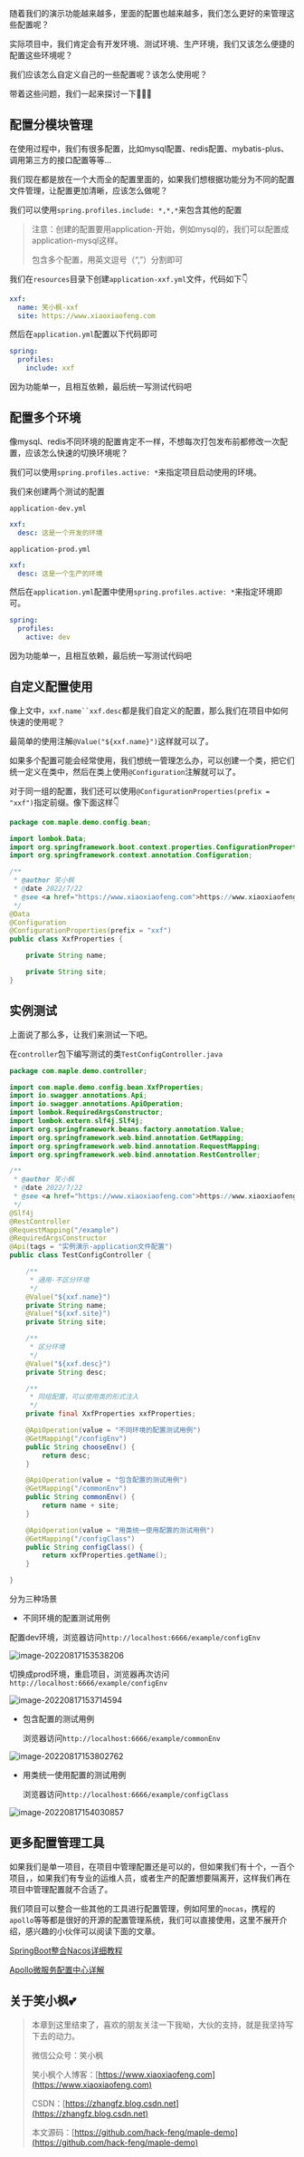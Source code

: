 随着我们的演示功能越来越多，里面的配置也越来越多，我们怎么更好的来管理这些配置呢？

实际项目中，我们肯定会有开发环境、测试环境、生产环境，我们又该怎么便捷的配置这些环境呢？

我们应该怎么自定义自己的一些配置呢？该怎么使用呢？

带着这些问题，我们一起来探讨一下🧐🧐🧐

## 配置分模块管理

在使用过程中，我们有很多配置，比如mysql配置、redis配置、mybatis-plus、调用第三方的接口配置等等...

我们现在都是放在一个大而全的配置里面的，如果我们想根据功能分为不同的配置文件管理，让配置更加清晰，应该怎么做呢？

我们可以使用`spring.profiles.include: *,*,*`来包含其他的配置

> 注意：创建的配置要用application-开始，例如mysql的，我们可以配置成application-mysql这样。
>
> 包含多个配置，用英文逗号（“,”）分割即可

我们在`resources`目录下创建`application-xxf.yml`文件，代码如下👇

~~~yml
xxf:
  name: 笑小枫-xxf
  site: https://www.xiaoxiaofeng.com
~~~

然后在`application.yml`配置以下代码即可

~~~yml
spring:
  profiles:
    include: xxf
~~~

因为功能单一，且相互依赖，最后统一写测试代码吧

## 配置多个环境

像mysql、redis不同环境的配置肯定不一样，不想每次打包发布前都修改一次配置，应该怎么快速的切换环境呢？

我们可以使用`spring.profiles.active: *`来指定项目启动使用的环境。

我们来创建两个测试的配置

`application-dev.yml`

~~~yml
xxf:
  desc: 这是一个开发的环境
~~~

`application-prod.yml`

~~~yml
xxf:
  desc: 这是一个生产的环境
~~~

然后在`application.yml`配置中使用`spring.profiles.active: *`来指定环境即可。

~~~yml
spring:
  profiles:
    active: dev
~~~

因为功能单一，且相互依赖，最后统一写测试代码吧

## 自定义配置使用

像上文中，`xxf.name``xxf.desc`都是我们自定义的配置，那么我们在项目中如何快速的使用呢？

最简单的使用注解`@Value("${xxf.name}")`这样就可以了。

如果多个配置可能会经常使用，我们想统一管理怎么办，可以创建一个类，把它们统一定义在类中，然后在类上使用`@Configuration`注解就可以了。

对于同一组的配置，我们还可以使用`@ConfigurationProperties(prefix = "xxf")`指定前缀。像下面这样👇

~~~java
package com.maple.demo.config.bean;

import lombok.Data;
import org.springframework.boot.context.properties.ConfigurationProperties;
import org.springframework.context.annotation.Configuration;

/**
 * @author 笑小枫
 * @date 2022/7/22
 * @see <a href="https://www.xiaoxiaofeng.com">https://www.xiaoxiaofeng.com</a>
 */
@Data
@Configuration
@ConfigurationProperties(prefix = "xxf")
public class XxfProperties {

    private String name;

    private String site;
}

~~~

## 实例测试

上面说了那么多，让我们来测试一下吧。

在`controller`包下编写测试的类`TestConfigController.java`

~~~java
package com.maple.demo.controller;

import com.maple.demo.config.bean.XxfProperties;
import io.swagger.annotations.Api;
import io.swagger.annotations.ApiOperation;
import lombok.RequiredArgsConstructor;
import lombok.extern.slf4j.Slf4j;
import org.springframework.beans.factory.annotation.Value;
import org.springframework.web.bind.annotation.GetMapping;
import org.springframework.web.bind.annotation.RequestMapping;
import org.springframework.web.bind.annotation.RestController;

/**
 * @author 笑小枫
 * @date 2022/7/22
 * @see <a href="https://www.xiaoxiaofeng.com">https://www.xiaoxiaofeng.com</a>
 */
@Slf4j
@RestController
@RequestMapping("/example")
@RequiredArgsConstructor
@Api(tags = "实例演示-application文件配置")
public class TestConfigController {

    /**
     * 通用-不区分环境
     */
    @Value("${xxf.name}")
    private String name;
    @Value("${xxf.site}")
    private String site;

    /**
     * 区分环境
     */
    @Value("${xxf.desc}")
    private String desc;

    /**
     * 同组配置，可以使用类的形式注入
     */
    private final XxfProperties xxfProperties;

    @ApiOperation(value = "不同环境的配置测试用例")
    @GetMapping("/configEnv")
    public String chooseEnv() {
        return desc;
    }

    @ApiOperation(value = "包含配置的测试用例")
    @GetMapping("/commonEnv")
    public String commonEnv() {
        return name + site;
    }

    @ApiOperation(value = "用类统一使用配置的测试用例")
    @GetMapping("/configClass")
    public String configClass() {
        return xxfProperties.getName();
    }

}

~~~

分为三种场景

* 不同环境的配置测试用例

​	配置dev环境，浏览器访问`http://localhost:6666/example/configEnv`

![image-20220817153538206](https://image.xiaoxiaofeng.site/article/img/2022/08/17/xxf-20220817153547.png)

​	切换成prod环境，重启项目，浏览器再次访问`http://localhost:6666/example/configEnv`

![image-20220817153714594](https://image.xiaoxiaofeng.site/article/img/2022/08/17/xxf-20220817153716.png)

* 包含配置的测试用例

  浏览器访问`http://localhost:6666/example/commonEnv`

![image-20220817153802762](https://image.xiaoxiaofeng.site/article/img/2022/08/17/xxf-20220817153804.png)

* 用类统一使用配置的测试用例

  浏览器访问`http://localhost:6666/example/configClass`

![image-20220817154030857](https://image.xiaoxiaofeng.site/article/img/2022/08/17/xxf-20220817154032.png)

## 更多配置管理工具

如果我们是单一项目，在项目中管理配置还是可以的，但如果我们有十个，一百个项目，，如果我们有专业的运维人员，或者生产的配置想要隔离开，这样我们再在项目中管理配置就不合适了。

我们项目可以整合一些其他的工具进行配置管理，例如阿里的`nocas`，携程的`apollo`等等都是很好的开源的配置管理系统，我们可以直接使用，这里不展开介绍，感兴趣的小伙伴可以阅读下面的文章。

[SpringBoot整合Nacos详细教程](https://www.xiaoxiaofeng.com/archives/nacos)

[Apollo微服务配置中心详解](https://www.xiaoxiaofeng.com/archives/apollo)

## 关于笑小枫💕

> 本章到这里结束了，喜欢的朋友关注一下我呦，大伙的支持，就是我坚持写下去的动力。
>
> 微信公众号：笑小枫
>
> 笑小枫个人博客：[https://www.xiaoxiaofeng.com](https://www.xiaoxiaofeng.com)
>
> CSDN：[https://zhangfz.blog.csdn.net](https://zhangfz.blog.csdn.net)
>
> 本文源码：[https://github.com/hack-feng/maple-demo](https://github.com/hack-feng/maple-demo)

